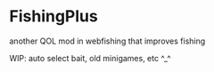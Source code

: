<h1>FishingPlus</h1>
<p>another QOL mod in webfishing that improves fishing</p>
<p>WIP: auto select bait, old minigames, etc ^_^</p>
